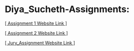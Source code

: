 # Diya_Sucheth-Assignments:
[[ Assignment 1 Website Link ]](https://nift-web-design.github.io/Diya_Sucheth/Assignment_1/)

[[ Assignment 2 Website Link ]](https://nift-web-design.github.io/Diya_Sucheth/Assignment_2/)

[[ Jury_Assignment Website Link ]](https://nift-web-design.github.io/Diya_Sucheth/Jury_Assignment/)
